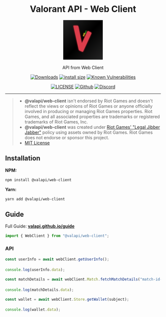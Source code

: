 [githubrepo_image]: https://github.com/valapi/.github/blob/main/128_valapi.png?raw=true
[githubrepo_url]: https://github.com/valapi
[download_image]: https://badgen.net/npm/dt/@valapi/web-client?icon=npm
[download_url]: https://www.npmjs.com/package/@valapi/web-client
[size_image]: https://packagephobia.com/badge?p=@valapi/web-client
[size_url]: https://packagephobia.com/result?p=@valapi/web-client
[vulnerabilities_image]: https://snyk.io/test/npm/@valapi/web-client/badge.svg
[vulnerabilities_url]: https://snyk.io/test/npm/@valapi/web-client
[license_image]: https://badgen.net/badge/license/MIT/blue
[license_url]: https://github.com/valapi/.github/blob/main/LICENSE
[github_image]: https://badgen.net/badge/icon/github?icon=github&label
[github_url]: https://github.com/valapi/node-valapi/tree/master/packages/@valapi/web-client
[discord_image]: https://badgen.net/badge/icon/discord?icon=discord&label
[discord_url]: https://discord.gg/pbyWbUYjyt

<div align="center">
  
# Valorant API - Web Client
  
[![Profile][githubrepo_image]][github_url]

API from Web Client

[![Downloads][download_image]][download_url]
[![install size][size_image]][size_url]
[![Known Vulnerabilities][vulnerabilities_image]][vulnerabilities_url]

[![LICENSE][license_image]][license_url]
[![Github][github_image]][github_url]
[![Discord][discord_image]][discord_url]

</div>

---

> -   **@valapi/web-client** isn't endorsed by Riot Games and doesn't reflect the views or opinions of Riot Games or anyone officially involved in producing or managing Riot Games properties. Riot Games, and all associated properties are trademarks or registered trademarks of Riot Games, Inc.
> -   **@valapi/web-client** was created under [Riot Games' "Legal Jibber Jabber"](https://www.riotgames.com/en/legal) policy using assets owned by Riot Games. Riot Games does not endorse or sponsor this project.
> -   [MIT License][license_url]

## Installation

**NPM:**

```bash
npm install @valapi/web-client
```

**Yarn:**

```bash
yarn add @valapi/web-client
```

## Guide

Full Guide: **[valapi.github.io/guide](https://valapi.github.io/guide/API/web-client/Intro.html)**

```typescript
import { WebClient } from "@valapi/web-client";
```

### API

```typescript
const userInfo = await webClient.getUserInfo();

console.log(userInfo.data);
```

```typescript
const matchDetails = await webClient.Match.fetchMatchDetails("match-id-1234567890");

console.log(matchDetails.data);
```

```typescript
const wallet = await webClient.Store.getWallet(subject);

console.log(wallet.data);
```
